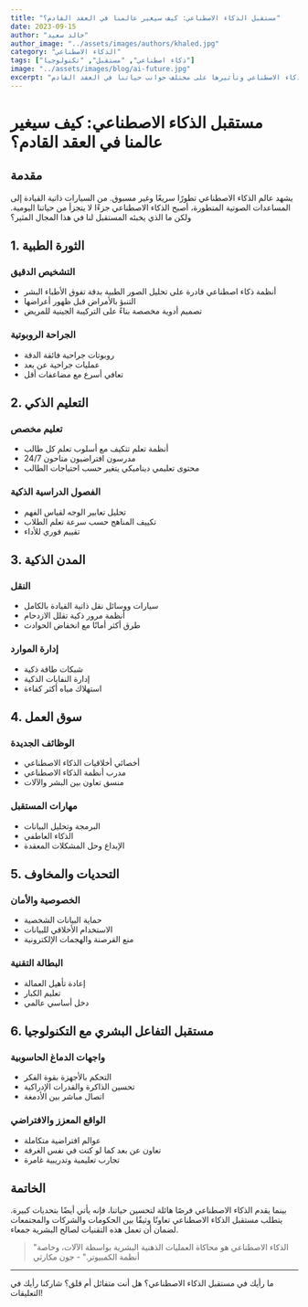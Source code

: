 ```yaml
---
title: "مستقبل الذكاء الاصطناعي: كيف سيغير عالمنا في العقد القادم؟"
date: 2023-09-15
author: "خالد سعيد"
author_image: "../assets/images/authors/khaled.jpg"
category: "الذكاء الاصطناعي"
tags: ["ذكاء اصطناعي", "مستقبل", "تكنولوجيا"]
image: "../assets/images/blog/ai-future.jpg"
excerpt: "استكشاف للتطورات المتوقعة في مجال الذكاء الاصطناعي وتأثيرها على مختلف جوانب حياتنا في العقد القادم."
---
```


# مستقبل الذكاء الاصطناعي: كيف سيغير عالمنا في العقد القادم؟

## مقدمة

يشهد عالم الذكاء الاصطناعي تطورًا سريعًا وغير مسبوق. من السيارات ذاتية القيادة إلى المساعدات الصوتية المتطورة، أصبح الذكاء الاصطناعي جزءًا لا يتجزأ من حياتنا اليومية. ولكن ما الذي يخبئه المستقبل لنا في هذا المجال المثير؟

## 1. الثورة الطبية

### التشخيص الدقيق
- أنظمة ذكاء اصطناعي قادرة على تحليل الصور الطبية بدقة تفوق الأطباء البشر
- التنبؤ بالأمراض قبل ظهور أعراضها
- تصميم أدوية مخصصة بناءً على التركيبة الجينية للمريض

### الجراحة الروبوتية
- روبوتات جراحية فائقة الدقة
- عمليات جراحية عن بعد
- تعافي أسرع مع مضاعفات أقل

## 2. التعليم الذكي

### تعليم مخصص
- أنظمة تعلم تتكيف مع أسلوب تعلم كل طالب
- مدرسون افتراضيون متاحون 24/7
- محتوى تعليمي ديناميكي يتغير حسب احتياجات الطالب

### الفصول الدراسية الذكية
- تحليل تعابير الوجه لقياس الفهم
- تكييف المناهج حسب سرعة تعلم الطلاب
- تقييم فوري للأداء

## 3. المدن الذكية

### النقل
- سيارات ووسائل نقل ذاتية القيادة بالكامل
- أنظمة مرور ذكية تقلل الازدحام
- طرق أكثر أمانًا مع انخفاض الحوادث

### إدارة الموارد
- شبكات طاقة ذكية
- إدارة النفايات الذكية
- استهلاك مياه أكثر كفاءة

## 4. سوق العمل

### الوظائف الجديدة
- أخصائي أخلاقيات الذكاء الاصطناعي
- مدرب أنظمة الذكاء الاصطناعي
- منسق تعاون بين البشر والآلات

### مهارات المستقبل
- البرمجة وتحليل البيانات
- الذكاء العاطفي
- الإبداع وحل المشكلات المعقدة

## 5. التحديات والمخاوف

### الخصوصية والأمان
- حماية البيانات الشخصية
- الاستخدام الأخلاقي للبيانات
- منع القرصنة والهجمات الإلكترونية

### البطالة التقنية
- إعادة تأهيل العمالة
- تعليم الكبار
- دخل أساسي عالمي

## 6. مستقبل التفاعل البشري مع التكنولوجيا

### واجهات الدماغ الحاسوبية
- التحكم بالأجهزة بقوة الفكر
- تحسين الذاكرة والقدرات الإدراكية
- اتصال مباشر بين الأدمغة

### الواقع المعزز والافتراضي
- عوالم افتراضية متكاملة
- تعاون عن بعد كما لو كنت في نفس الغرفة
- تجارب تعليمية وتدريبية غامرة

## الخاتمة

بينما يقدم الذكاء الاصطناعي فرصًا هائلة لتحسين حياتنا، فإنه يأتي أيضًا بتحديات كبيرة. يتطلب مستقبل الذكاء الاصطناعي تعاونًا وثيقًا بين الحكومات والشركات والمجتمعات لضمان أن تعمل هذه التقنيات لصالح البشرية جمعاء.

> "الذكاء الاصطناعي هو محاكاة العمليات الذهنية البشرية بواسطة الآلات، وخاصة أنظمة الكمبيوتر." - جون مكارثي

---

ما رأيك في مستقبل الذكاء الاصطناعي؟ هل أنت متفائل أم قلق؟ شاركنا رأيك في التعليقات!
